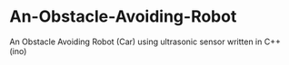 # An-Obstacle-Avoiding-Robot
An Obstacle Avoiding Robot (Car) using ultrasonic sensor written in C++(ino)
